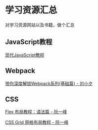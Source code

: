# 学习资源汇总

对学习资源网站以及书籍，做个汇总

## JavaScript教程

[现代JavaScript教程](https://zh.javascript.info/)

## Webpack

[带你深度解锁Webpack系列(基础篇) - 刘小夕](https://juejin.cn/post/6844904079219490830)

## CSS

[Flex 布局教程：语法篇 - 阮一峰](http://www.ruanyifeng.com/blog/2015/07/flex-grammar.html)

[CSS Grid 网格布局教程 - 阮一峰](http://www.ruanyifeng.com/blog/2019/03/grid-layout-tutorial.html)
